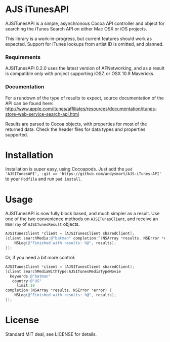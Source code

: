 AJS iTunesAPI
=============

AJSiTunesAPI is a simple, asynchronous Cocoa API controller and object for searching the iTunes Search API on either Mac OSX or iOS projects.

This library is a work-in-progress, but current features should work as expected. Support for iTunes lookups from artist ID is omitted, and planned.

### Requirements

AJSITunesAPI 0.2.0 uses the latest version of AFNetworking, and as a result is compatible only with project supporting iOS7, or OSX 10.9 Mavericks.

### Documentation

For a rundown of the type of results to expect, source documentation of the API can be found here: http://www.apple.com/itunes/affiliates/resources/documentation/itunes-store-web-service-search-api.html

Results are parsed to Cocoa objects, with properties for most of the returned data. Check the header files for data types and properties supported.

Installation
============

Installation is super easy, using Cocoapods. Just add the `pod 'AJSITunesAPI', :git => 'https://github.com/andysmart/AJS-iTunes-API'` to your `Podfile` and run `pod install`.

Usage
=====

AJSITunesAPI is now fully block based, and much simpler as a result. Use one of the two convenience methods on `AJSITunesClient`, and receive an `NSArray` of `AJSITunesResult` objects.

```objective-c
AJSITunesClient *client = [AJSITunesClient sharedClient];
[client searchMedia:@"batman" completion:^(NSArray *results, NSError *error) {
	NSLog(@"Finished with results: %@", results);
}];
```

Or, if you need a bit more control:

```objective-c
AJSITunesClient *client = [AJSITunesClient sharedClient];
[client searchMediaWithType:AJSITunesMediaTypeMovie
  keywords:@"batman"
   country:@"US"
	 limit:10
completion:(NSArray *results, NSError *error) {
	NSLog(@"Finished with results: %@", results);
}];
```

License
============

Standard MIT deal, see LICENSE for details.
